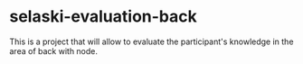 # selaski-evaluation-back
This is a project that will allow to evaluate the participant's knowledge in the area of back with node.
